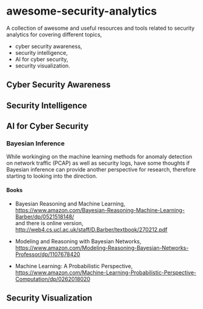 # awesome-security-analytics
A collection of awesome and useful resources and tools related to security analytics for covering different topics,
- cyber security awareness, 
- security intelligence, 
- AI for cyber security, 
- security visualization.



## Cyber Security Awareness

## Security Intelligence

## AI for Cyber Security

### Bayesian Inference
While workinging on the machine learning methods for anomaly detection on network traffic (PCAP) as well as security logs, have some thoughts if Bayesian inference can provide another perspective for research, therefore starting to looking into the direction.

#### Books
- Bayesian Reasoning and Machine Learning, https://www.amazon.com/Bayesian-Reasoning-Machine-Learning-Barber/dp/0521518148/  
and there is online version, http://web4.cs.ucl.ac.uk/staff/D.Barber/textbook/270212.pdf

- Modeling and Reasoning with Bayesian Networks, https://www.amazon.com/Modeling-Reasoning-Bayesian-Networks-Professor/dp/1107678420

- Machine Learning: A Probabilistic Perspective, https://www.amazon.com/Machine-Learning-Probabilistic-Perspective-Computation/dp/0262018020


## Security Visualization


